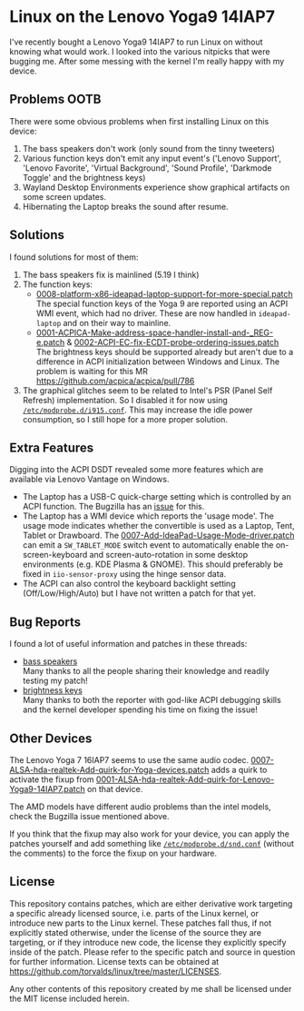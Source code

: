 # Linux on the Lenovo Yoga9 14IAP7

I've recently bought a Lenovo Yoga9 14IAP7 to run Linux on without knowing what would work.
I looked into the various nitpicks that were bugging me.
After some messing with the kernel I'm really happy with my device.

## Problems OOTB

There were some obvious problems when first installing Linux on this device:

1. The bass speakers don't work (only sound from the tinny tweeters)
2. Various function keys don't emit any input event's ('Lenovo Support', 'Lenovo Favorite', 'Virtual Background', 'Sound Profile', 'Darkmode Toggle' and the brightness keys)
3. Wayland Desktop Environments experience show graphical artifacts on some
    screen updates.
4. Hibernating the Laptop breaks the sound after resume.

## Solutions

I found solutions for most of them:

1. The bass speakers fix is mainlined (5.19 I think)
2. The function keys:
    - [0008-platform-x86-ideapad-laptop-support-for-more-special.patch](kernel-patches/0008-platform-x86-ideapad-laptop-support-for-more-special.patch)  
        The special function keys of the Yoga 9 are reported using an ACPI WMI event, which had no driver. 
        These are now handled in `ideapad-laptop` and on their way to mainline.
    - [0001-ACPICA-Make-address-space-handler-install-and-_REG-e.patch](kernel-patches/0001-ACPICA-Make-address-space-handler-install-and-_REG-e.patch)
      & [0002-ACPI-EC-fix-ECDT-probe-ordering-issues.patch](kernel-patches/0002-ACPI-EC-fix-ECDT-probe-ordering-issues.patch)  
        The brightness keys should be supported already but aren't due to a difference in ACPI initialization between Windows and Linux. 
        The problem is waiting for this MR https://github.com/acpica/acpica/pull/786
3. The graphical glitches seem to be related to Intel's PSR (Panel Self Refresh)
    implementation. 
    So I disabled it for now using [`/etc/modprobe.d/i915.conf`](config/etc/modprobe.d/i915.conf). 
    This may increase the idle power consumption, so I still hope for a more
    proper solution.

## Extra Features

Digging into the ACPI DSDT revealed some more features which are available via Lenovo Vantage on Windows.

- The Laptop has a USB-C quick-charge setting which is controlled by an ACPI function. 
The Bugzilla has an [issue](https://bugzilla.kernel.org/show_bug.cgi?id=216176) for this.
- The Laptop has a WMI device which reports the 'usage mode'.
The usage mode indicates whether the convertible is used as a Laptop, Tent, Tablet or Drawboard.
The [0007-Add-IdeaPad-Usage-Mode-driver.patch](kernel-patches/0007-Add-IdeaPad-Usage-Mode-driver.patch) can emit a `SW_TABLET_MODE` switch event to automatically enable the on-screen-keyboard and screen-auto-rotation in some desktop environments (e.g.
KDE Plasma & GNOME).
This should preferably be fixed in `iio-sensor-proxy` using the hinge sensor data.
- The ACPI can also control the keyboard backlight setting (Off/Low/High/Auto) but I have not written a patch for that yet.

## Bug Reports

I found a lot of useful information and patches in these threads:
- [bass speakers](https://bugzilla.kernel.org/show_bug.cgi?id=208555)  
  Many thanks to all the people sharing their knowledge and readily
  testing my patch!
- [brightness keys](https://bugzilla.kernel.org/show_bug.cgi?id=214899)  
  Many thanks to both the reporter with god-like ACPI debugging skills
  and the kernel developer spending his time on fixing the issue!

## Other Devices

The Lenovo Yoga 7 16IAP7 seems to use the same audio codec.
[0007-ALSA-hda-realtek-Add-quirk-for-Yoga-devices.patch](kernel-patches/0007-ALSA-hda-realtek-Add-quirk-for-Yoga-devices.patch)
adds a quirk to activate the fixup from
[0001-ALSA-hda-realtek-Add-quirk-for-Lenovo-Yoga9-14IAP7.patch](kernel-patches/0001-ALSA-hda-realtek-Add-quirk-for-Lenovo-Yoga9-14IAP7.patch)
on that device.

The AMD models have different audio problems than the intel models, check the Bugzilla issue mentioned above.

If you think that the fixup may also work for your device, you can apply the
patches yourself and add something like
[`/etc/modprobe.d/snd.conf`](config/etc/modprobe.d/snd.conf)
(without the comments) to the force the fixup on your hardware.

## License

This repository contains patches, which are either derivative work targeting a specific already licensed source, i.e. 
parts of the Linux kernel, or introduce new parts to the Linux kernel. 
These patches fall thus, if not explicitly stated otherwise, under the license of the source they are targeting, or if they introduce new code, the license they explicitly specify inside of the patch. 
Please refer to the specific patch and source in question for further information. 
License texts can be obtained at https://github.com/torvalds/linux/tree/master/LICENSES.

Any other contents of this repository created by me shall be licensed under the MIT license included herein.
